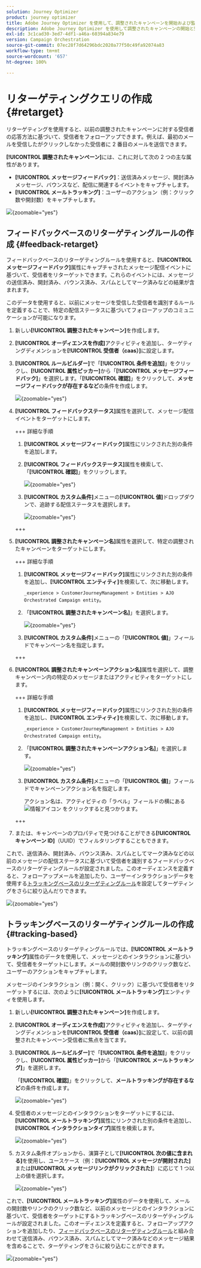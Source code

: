 ```yaml
---
solution: Journey Optimizer
product: journey optimizer
title: Adobe Journey Optimizer を使用して、調整されたキャンペーンを開始および監視する
description: Adobe Journey Optimizer を使用して調整されたキャンペーンの開始と監視方法について説明します。
exl-id: 3c1cad30-3ed7-4df1-a46a-60394a834e79
version: Campaign Orchestration
source-git-commit: 07ec28f7d64296bdc2020a77f50c49fa92074a83
workflow-type: tm+mt
source-wordcount: '657'
ht-degree: 100%

---
```



# リターゲティングクエリの作成 {#retarget}

リターゲティングを使用すると、以前の調整されたキャンペーンに対する受信者の応答方法に基づいて、受信者をフォローアップできます。例えば、最初のメールを受信したがクリックしなかった受信者に 2 番目のメールを送信できます。

**[!UICONTROL 調整されたキャンペーン]**&#x200B;には、これに対して次の 2 つの主な属性があります。

* **[!UICONTROL メッセージフィードバック]**：送信済みメッセージ、開封済みメッセージ、バウンスなど、配信に関連するイベントをキャプチャします。
* **[!UICONTROL メールトラッキング]**：ユーザーのアクション（例：クリック数や開封数）をキャプチャします。

![](assets/do-not-localize/retarget-schema.png){zoomable="yes"}


## フィードバックベースのリターゲティングルールの作成 {#feedback-retarget}

フィードバックベースのリターゲティングルールを使用すると、**[!UICONTROL メッセージフィードバック]**&#x200B;属性にキャプチャされたメッセージ配信イベントに基づいて、受信者をリターゲットできます。これらのイベントには、メッセージの送信済み、開封済み、バウンス済み、スパムとしてマーク済みなどの結果が含まれます。

このデータを使用すると、以前にメッセージを受信した受信者を識別するルールを定義することで、特定の配信ステータスに基づいてフォローアップのコミュニケーションが可能になります。

1. 新しい&#x200B;**[!UICONTROL 調整されたキャンペーン]**&#x200B;を作成します。

1. **[!UICONTROL オーディエンスを作成]**&#x200B;アクティビティを追加し、ターゲティングディメンションを&#x200B;**[!UICONTROL 受信者（caas）]**&#x200B;に設定します。

1. **[!UICONTROL ルールビルダー]**&#x200B;で「**[!UICONTROL 条件を追加]**」をクリックし、**[!UICONTROL 属性ピッカー]**&#x200B;から「**[!UICONTROL メッセージフィードバック]**」を選択します。「**[!UICONTROL 確認]**」をクリックして、**メッセージフィードバックが存在するなど**&#x200B;の条件を作成します。

   ![](assets/retarget_1.png){zoomable="yes"}

1. **[!UICONTROL フィードバックステータス]**&#x200B;属性を選択して、メッセージ配信イベントをターゲットにします。

   +++ 詳細な手順

   1. **[!UICONTROL メッセージフィードバック]**&#x200B;属性にリンクされた別の条件を追加します。

   1. **[!UICONTROL フィードバックステータス]**&#x200B;属性を検索して、「**[!UICONTROL 確認]**」をクリックします。

      ![](assets/retarget_3.png){zoomable="yes"}

   1. **[!UICONTROL カスタム条件]**&#x200B;メニューの&#x200B;**[!UICONTROL 値]**&#x200B;ドロップダウンで、追跡する配信ステータスを選択します。

      ![](assets/retarget_4.png){zoomable="yes"}

   +++

1. **[!UICONTROL 調整されたキャンペーン名]**&#x200B;属性を選択して、特定の調整されたキャンペーンをターゲットにします。

   +++ 詳細な手順

   1. **[!UICONTROL メッセージフィードバック]**&#x200B;属性にリンクされた別の条件を追加し、**[!UICONTROL エンティティ]**&#x200B;を検索して、次に移動します。

      `_experience > CustomerJourneyManagement > Entities > AJO Orchestrated Campaign entity`。

   1. 「**[!UICONTROL 調整されたキャンペーン名]**」を選択します。

      ![](assets/retarget_5.png){zoomable="yes"}

   1. **[!UICONTROL カスタム条件]**&#x200B;メニューの「**[!UICONTROL 値]**」フィールドでキャンペーン名を指定します。

   +++

1. **[!UICONTROL 調整されたキャンペーンアクション名]**&#x200B;属性を選択して、調整キャンペーン内の特定のメッセージまたはアクティビティをターゲットにします。

   +++ 詳細な手順

   1. **[!UICONTROL メッセージフィードバック]**&#x200B;属性にリンクされた別の条件を追加し、**[!UICONTROL エンティティ]**&#x200B;を検索して、次に移動します。

      `_experience > CustomerJourneyManagement > Entities > AJO Orchestrated Campaign entity`。

   1. 「**[!UICONTROL 調整されたキャンペーンアクション名]**」を選択します。

      ![](assets/retarget_6.png){zoomable="yes"}

   1. **[!UICONTROL カスタム条件]**&#x200B;メニューの「**[!UICONTROL 値]**」フィールドでキャンペーンアクション名を指定します。

      アクション名は、アクティビティの「ラベル」フィールドの横にある ![情報アイコン](assets/do-not-localize/info-icon.svg) をクリックすると見つかります。

   +++

1. または、キャンペーンのプロパティで見つけることができる&#x200B;**[!UICONTROL キャンペーン ID]**（UUID）でフィルタリングすることもできます。

これで、送信済み、開封済み、バウンス済み、スパムとしてマーク済みなどの以前のメッセージの配信ステータスに基づいて受信者を識別するフィードバックベースのリターゲティングルールが設定されました。このオーディエンスを定義すると、フォローアップメールを追加したり、ユーザーインタラクションデータを使用する[トラッキングベースのリターゲティングルール](#tracking-based)を設定してターゲティングをさらに絞り込んだりできます。

![](assets/retarget_9.png){zoomable="yes"}


## トラッキングベースのリターゲティングルールの作成 {#tracking-based}

トラッキングベースのリターゲティングルールでは、**[!UICONTROL メールトラッキング]**&#x200B;属性のデータを使用して、メッセージとのインタラクションに基づいて、受信者をターゲットにします。メールの開封数やリンクのクリック数など、ユーザーのアクションをキャプチャします。

メッセージのインタラクション（例：開く、クリック）に基づいて受信者をリターゲットするには、次のように&#x200B;**[!UICONTROL メールトラッキング]**&#x200B;エンティティを使用します。

1. 新しい&#x200B;**[!UICONTROL 調整されたキャンペーン]**&#x200B;を作成します。

1. **[!UICONTROL オーディエンスを作成]**&#x200B;アクティビティを追加し、ターゲティングディメンションを&#x200B;**[!UICONTROL 受信者（caas）]**&#x200B;に設定して、以前の調整されたキャンペーン受信者に焦点を当てます。

1. **[!UICONTROL ルールビルダー]**&#x200B;で「**[!UICONTROL 条件を追加]**」をクリックし、**[!UICONTROL 属性ピッカー]**&#x200B;から「**[!UICONTROL メールトラッキング]**」を選択します。

   「**[!UICONTROL 確認]**」をクリックして、**メールトラッキングが存在するなど**&#x200B;の条件を作成します。

   ![](assets/retarget_2.png){zoomable="yes"}

1. 受信者のメッセージとのインタラクションをターゲットにするには、**[!UICONTROL メールトラッキング]**&#x200B;属性にリンクされた別の条件を追加し、**[!UICONTROL インタラクションタイプ]**&#x200B;属性を検索します。

   ![](assets/retarget_7.png){zoomable="yes"}

1. カスタム条件オプションから、演算子として&#x200B;**[!UICONTROL 次の値に含まれる]**&#x200B;を使用し、ユースケース（例：**[!UICONTROL メッセージが開封された]**&#x200B;または&#x200B;**[!UICONTROL メッセージリンクがクリックされた]**）に応じて 1 つ以上の値を選択します。

   ![](assets/retarget_8.png){zoomable="yes"}

これで、**[!UICONTROL メールトラッキング]**&#x200B;属性のデータを使用して、メールの開封数やリンクのクリック数など、以前のメッセージとのインタラクションに基づいて、受信者をターゲットにするトラッキングベースのリターゲティングルールが設定されました。このオーディエンスを定義すると、フォローアップアクションを追加したり、[フィードバックベースのリターゲティングルール](#feedback-retarget)と組み合わせて送信済み、バウンス済み、スパムとしてマーク済みなどのメッセージ結果を含めることで、ターゲティングをさらに絞り込むことができます。


![](assets/retarget_10.png){zoomable="yes"}
